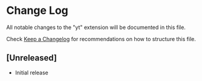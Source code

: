 # Change Log

All notable changes to the "yt" extension will be documented in this file.

Check [Keep a Changelog](http://keepachangelog.com/) for recommendations on how to structure this file.

## [Unreleased]

- Initial release